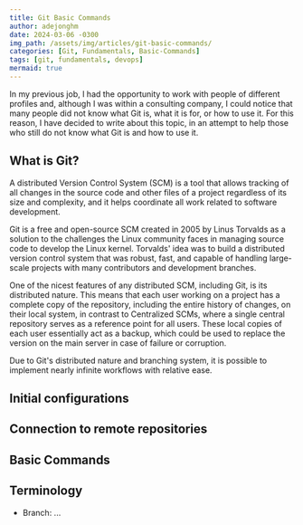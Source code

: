 ```yaml
---
title: Git Basic Commands
author: adejonghm
date: 2024-03-06 -0300
img_path: /assets/img/articles/git-basic-commands/
categories: [Git, Fundamentals, Basic-Commands]
tags: [git, fundamentals, devops]
mermaid: true
---
```


In my previous job, I had the opportunity to work with people of different profiles and, although I was within a consulting company, I could notice that many people did not know what Git is, what it is for, or how to use it. For this reason, I have decided to write about this topic, in an attempt to help those who still do not know what Git is and how to use it.

## What is Git?

A distributed Version Control System (SCM) is a tool that allows tracking of all changes in the source code and other files of a project regardless of its size and complexity, and it helps coordinate all work related to software development.

Git is a free and open-source SCM created in 2005 by Linus Torvalds as a solution to the challenges the Linux community faces in managing source code to develop the Linux kernel. Torvalds' idea was to build a distributed version control system that was robust, fast, and capable of handling large-scale projects with many contributors and development branches.

One of the nicest features of any distributed SCM, including Git, is its distributed nature. This means that each user working on a project has a complete copy of the repository, including the entire history of changes, on their local system, in contrast to Centralized SCMs, where a single central repository serves as a reference point for all users. These local copies of each user essentially act as a backup, which could be used to replace the version on the main server in case of failure or corruption.

Due to Git's distributed nature and branching system, it is possible to implement nearly infinite workflows with relative ease.

## Initial configurations

## Connection to remote repositories

## Basic Commands

## Terminology

- Branch: ...
